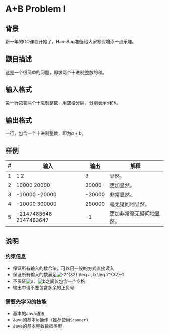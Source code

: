 # A+B Problem I

## 背景

新一年的OO课程开始了，HansBug准备给大家寒假增添一点乐趣。

## 题目描述

这是一个很简单的问题，即求两个十进制整数的和。 

## 输入格式

第一行包含两个十进制整数，用空格分隔，分别表示$a$和$b$。

## 输出格式

一行，包含一个十进制整数，即为$a+b$。

## 样例

|  #   | 输入                   | 输出   | 解释                     |
| :--: | ---------------------- | ------ | ------------------------ |
|  1   | 1 2                    | 3      | 显然。                   |
|  2   | 10000 20000            | 30000  | 更加显然。               |
|  3   | -10000 -20000          | -30000 | 非常显然。               |
|  4   | -10000 300000          | 290000 | 毫无疑问地显然。         |
|  5   | -2147483648 2147483647 | -1     | 更加非常毫无疑问地显然。 |

## 说明

### 约束信息

* 保证所有输入的数合法，可以用一般的方式直接读入
* 保证所有输入的数满足<img src="https://latex.codecogs.com/gif.latex?-2^{32}&space;\leq&space;a,&space;b&space;\leq&space;2^{32}-1" title="-2^{32} \leq a, b \leq 2^{32}-1" />
* 不保证<img src="https://latex.codecogs.com/gif.latex?a" title="a" />、<img src="https://latex.codecogs.com/gif.latex?b" title="b" />之间仅包含一个空格
* 输出中请不要包含多余的正负号

### 需要先学习的技能

* 基本的Java语法
* Java的基本io操作（推荐使用`Scanner`）
* Java的基本整数数据类型





